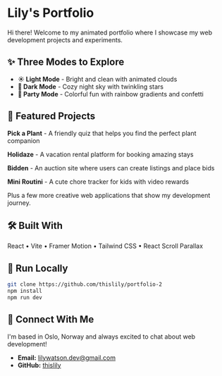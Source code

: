 # Lily's Portfolio

Hi there! Welcome to my animated portfolio where I showcase my web development projects and experiments.

## ✨ Three Modes to Explore

- **☀️ Light Mode** - Bright and clean with animated clouds
- **🌙 Dark Mode** - Cozy night sky with twinkling stars  
- **🎉 Party Mode** - Colorful fun with rainbow gradients and confetti

## 🌱 Featured Projects

**Pick a Plant** - A friendly quiz that helps you find the perfect plant companion

**Holidaze** - A vacation rental platform for booking amazing stays

**Bidden** - An auction site where users can create listings and place bids

**Mini Routini** - A cute chore tracker for kids with video rewards

Plus a few more creative web applications that show my development journey.

## 🛠️ Built With

React • Vite • Framer Motion • Tailwind CSS • React Scroll Parallax

## 🚀 Run Locally

```bash
git clone https://github.com/thislily/portfolio-2
npm install
npm run dev
```

## 📍 Connect With Me

I'm based in Oslo, Norway and always excited to chat about web development!

- **Email:** lilywatson.dev@gmail.com  
- **GitHub:** [thislily](https://github.com/thislily)


